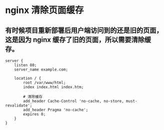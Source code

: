 # nginx 清除页面缓存

## 有时候项目重新部署后用户端访问到的还是旧的页面，这是因为 nginx 缓存了旧的页面，所以需要清除缓存。

```
server {
    listen 80;
    server_name example.com;

    location / {
        root /var/www/html;
        index index.html index.htm;

        # 清除缓存
        add_header Cache-Control 'no-cache, no-store, must-revalidate';
        add_header Pragma 'no-cache';
        expires 0;
    }
}
```
